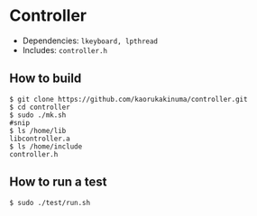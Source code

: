 # Controller

+ Dependencies: `lkeyboard, lpthread`
+ Includes: `controller.h`


## How to build

```
$ git clone https://github.com/kaorukakinuma/controller.git
$ cd controller
$ sudo ./mk.sh
#snip
$ ls /home/lib
libcontroller.a
$ ls /home/include
controller.h
```


## How to run a test

```
$ sudo ./test/run.sh
```
